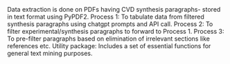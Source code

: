 <div dir= "ltr">
Data extraction is done on PDFs having CVD synthesis paragraphs- stored in text format using PyPDF2.
Process 1: To tabulate data from filtered synthesis paragraphs using chatgpt prompts and API call.
Process 2: To filter experimental/synthesis paragraphs to forward to Process 1.
Process 3: To pre-filter paragraphs based on elimination of irrelevant sections like references etc.
Utility package: Includes a set of essential functions for general text mining purposes.
